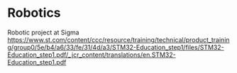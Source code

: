# Robotics
Robotic project at Sigma
https://www.st.com/content/ccc/resource/training/technical/product_training/group0/5e/b4/a6/33/fe/31/4d/a3/STM32-Education_step1/files/STM32-Education_step1.pdf/_jcr_content/translations/en.STM32-Education_step1.pdf
